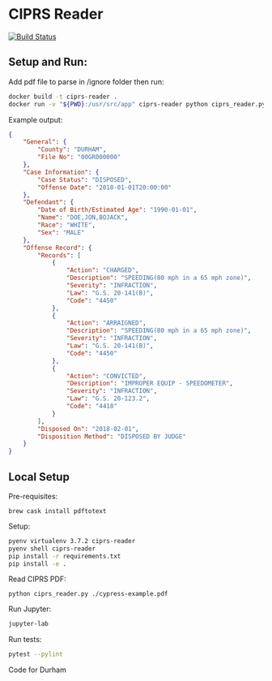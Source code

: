# CIPRS Reader
[![Build Status](https://travis-ci.org/deardurham/ciprs-reader.svg?branch=master)](https://travis-ci.org/deardurham/ciprs-reader)

## Setup and Run:

Add pdf file to parse in /ignore folder then run:

```bash
docker build -t ciprs-reader .
docker run -v "${PWD}:/usr/src/app" ciprs-reader python ciprs_reader.py ignore/cypress-example.pdf
```

Example output:

```json
{
    "General": {
        "County": "DURHAM",
        "File No": "00GR000000"
    },
    "Case Information": {
        "Case Status": "DISPOSED",
        "Offense Date": "2018-01-01T20:00:00"
    },
    "Defendant": {
        "Date of Birth/Estimated Age": "1990-01-01",
        "Name": "DOE,JON,BOJACK",
        "Race": "WHITE",
        "Sex": "MALE"
    },
    "Offense Record": {
        "Records": [
            {
                "Action": "CHARGED",
                "Description": "SPEEDING(80 mph in a 65 mph zone)",
                "Severity": "INFRACTION",
                "Law": "G.S. 20-141(B)",
                "Code": "4450"
            },
            {
                "Action": "ARRAIGNED",
                "Description": "SPEEDING(80 mph in a 65 mph zone)",
                "Severity": "INFRACTION",
                "Law": "G.S. 20-141(B)",
                "Code": "4450"
            },
            {
                "Action": "CONVICTED",
                "Description": "IMPROPER EQUIP - SPEEDOMETER",
                "Severity": "INFRACTION",
                "Law": "G.S. 20-123.2",
                "Code": "4418"
            }
        ],
        "Disposed On": "2018-02-01",
        "Disposition Method": "DISPOSED BY JUDGE"
    }
}
```

## Local Setup

Pre-requisites:

```
brew cask install pdftotext
```

Setup:

```bash
pyenv virtualenv 3.7.2 ciprs-reader
pyenv shell ciprs-reader
pip install -r requirements.txt
pip install -e .
```

Read CIPRS PDF:

```
python ciprs_reader.py ./cypress-example.pdf
```

Run Jupyter:

```bash
jupyter-lab
```

Run tests:

```bash
pytest --pylint
```

Code for Durham
